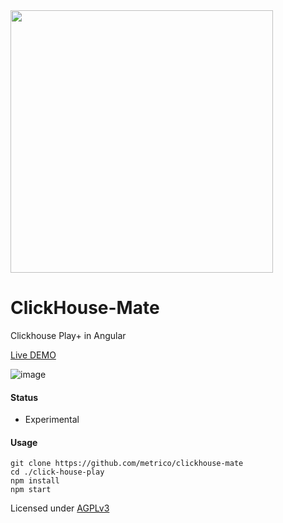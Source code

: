 <img src="https://user-images.githubusercontent.com/1423657/162776419-0330af12-7857-40c0-b660-254f8837a910.png" width=420 />

# ClickHouse-Mate
Clickhouse Play+ in Angular

[Live DEMO](https://metrico.github.io/clickhouse-mate/)

![image](https://user-images.githubusercontent.com/1423657/162940684-4ae57ea9-6c6e-47d8-8b41-bc3ea6634331.png)


#### Status
- Experimental

#### Usage
```
git clone https://github.com/metrico/clickhouse-mate
cd ./click-house-play
npm install
npm start
```

Licensed under [AGPLv3](https://www.gnu.org/licenses/gpl-3.0.html)
